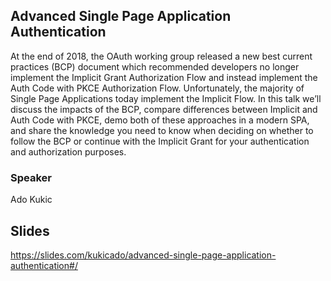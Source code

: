 ## Advanced Single Page Application Authentication
At the end of 2018, the OAuth working group released a new best current practices (BCP) document which recommended developers no longer implement the Implicit Grant Authorization Flow and instead implement the Auth Code with PKCE Authorization Flow. Unfortunately, the majority of Single Page Applications today implement the Implicit Flow. In this talk we’ll discuss the impacts of the BCP, compare differences between Implicit and Auth Code with PKCE, demo both of these approaches in a modern SPA, and share the knowledge you need to know when deciding on whether to follow the BCP or continue with the Implicit Grant for your authentication and authorization purposes.

### Speaker
Ado Kukic

## Slides

https://slides.com/kukicado/advanced-single-page-application-authentication#/
